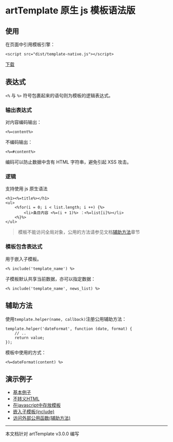 # artTemplate 原生 js 模板语法版

## 使用

在页面中引用模板引擎：

    <script src="dist/template-native.js"></script>
    
[下载](https://raw.github.com/aui/artTemplate/master/dist/template-native.js)

## 表达式

``<%`` 与 ``%>`` 符号包裹起来的语句则为模板的逻辑表达式。

### 输出表达式

对内容编码输出：

    <%=content%>

不编码输出：

    <%=#content%>
    
编码可以防止数据中含有 HTML 字符串，避免引起 XSS 攻击。

### 逻辑

支持使用 js 原生语法

	<h1><%=title%></h1>
	<ul>
    	<%for(i = 0; i < list.length; i ++) {%>
        	<li>条目内容 <%=(i + 1)%> ：<%=list[i]%></li>
    	<%}%>
	</ul>
	
> 模板不能访问全局对象，公用的方法请参见文档[辅助方法](#辅助方法)章节

### 模板包含表达式

用于嵌入子模板。

    <% include('template_name') %>

子模板默认共享当前数据，亦可以指定数据：

    <% include('template_name', news_list) %>

## 辅助方法

使用``template.helper(name, callback)``注册公用辅助方法：

	template.helper('dateFormat', function (date, format) {
    	// ..
    	return value;
	});

模板中使用的方式：

    <%=dateFormat(content) %>
    
##	演示例子

*	[基本例子](http://aui.github.io/artTemplate/demo/template-native/basic.html)
*	[不转义HTML](http://aui.github.io/artTemplate/demo/template-native/no-escape.html)
*	[在javascript中存放模板](http://aui.github.io/artTemplate/demo/template-native/compile.html)
*	[嵌入子模板(include)](http://aui.github.io/artTemplate/demo/template-native/include.html)
*	[访问外部公用函数(辅助方法)](http://aui.github.io/artTemplate/demo/template-native/helper.html)

----------------------------------------------

本文档针对 artTemplate v3.0.0 编写